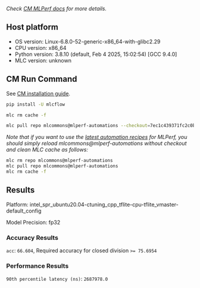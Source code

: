 *Check [CM MLPerf docs](https://docs.mlcommons.org/inference) for more details.*

## Host platform

* OS version: Linux-6.8.0-52-generic-x86_64-with-glibc2.29
* CPU version: x86_64
* Python version: 3.8.10 (default, Feb  4 2025, 15:02:54) 
[GCC 9.4.0]
* MLC version: unknown

## CM Run Command

See [CM installation guide](https://docs.mlcommons.org/inference/install/).

```bash
pip install -U mlcflow

mlc rm cache -f

mlc pull repo mlcommons@mlperf-automations --checkout=7ec1c439371fc2c0b1cb5cc9a23d7b9973417ed9


```
*Note that if you want to use the [latest automation recipes](https://docs.mlcommons.org/inference) for MLPerf,
 you should simply reload mlcommons@mlperf-automations without checkout and clean MLC cache as follows:*

```bash
mlc rm repo mlcommons@mlperf-automations
mlc pull repo mlcommons@mlperf-automations
mlc rm cache -f

```

## Results

Platform: intel_spr_ubuntu20.04-ctuning_cpp_tflite-cpu-tflite_vmaster-default_config

Model Precision: fp32

### Accuracy Results 
`acc`: `66.604`, Required accuracy for closed division `>= 75.6954`

### Performance Results 
`90th percentile latency (ns)`: `2687978.0`
